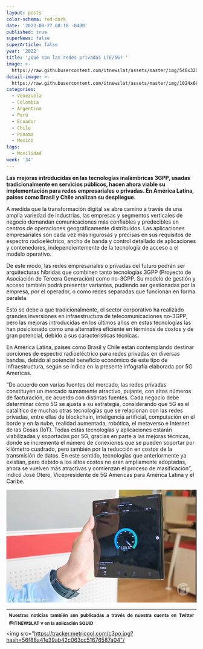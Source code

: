 ```yaml
---
layout: posts
color-schema: red-dark
date: '2022-08-27 08:18 -0400'
published: true
superNews: false
superArticle: false
year: '2022'
title: '¿Qué son las redes privadas LTE/5G? '
image: >-
  https://raw.githubusercontent.com/itnewslat/assets/master/img/540x320/Pruebas-5G-p.jpg
detail-image: >-
  https://raw.githubusercontent.com/itnewslat/assets/master/img/1024x680/Pruebas-5G-g.jpg
categories:
  - Venezuela
  - Colombia
  - Argentina
  - Perú
  - Ecuador
  - Chile
  - Panama
  - Mexico
tags:
  - Movilidad
week: '34'
---
```

**Las mejoras introducidas en las tecnologías inalámbricas 3GPP, usadas tradicionalmente en servicios públicos, hacen ahora viable su implementación para redes empresariales o privadas. En América Latina, países como Brasil y Chile analizan su despliegue.** 

A medida que la transformación digital se abre camino a través de una amplia variedad de industrias, las empresas y segmentos verticales de negocio demandan comunicaciones más confiables y predecibles en centros de operaciones geográficamente distribuidos. Las aplicaciones empresariales son cada vez más rigurosas y precisas en sus requisitos de espectro radioeléctrico, ancho de banda y control detallado de aplicaciones y contenedores, independientemente de la tecnología de acceso o el modelo operativo.

De este modo, las redes empresariales o privadas del futuro podrán ser arquitecturas híbridas que combinen tanto tecnologías 3GPP (Proyecto de Asociación de Tercera Generación) como no-3GPP. Su modelo de gestión y acceso también podrá presentar variantes, pudiendo ser gestionadas por la empresa, por el operador, o como redes separadas que funcionan en forma paralela.

Esto se debe a que tradicionalmente, el sector corporativo ha realizado grandes inversiones en infraestructura de telecomunicaciones no-3GPP, pero las mejoras introducidas en los últimos años en estas tecnologías las han posicionado como una alternativa eficiente en términos de costos y de gran potencial, debido a sus características técnicas.

En América Latina, países como Brasil y Chile están contemplando destinar porciones de espectro radioeléctrico para redes privadas en diversas bandas, debido al potencial beneficio económico de este tipo de infraestructura, según se indica en la presente infografía elaborada por 5G Americas.

“De acuerdo con varias fuentes del mercado, las redes privadas constituyen un mercado sumamente atractivo, pujante, con altos números de facturación, de acuerdo con distintas fuentes. Cada negocio debe determinar cómo 5G se ajusta a su estrategia, considerando que 5G es el catalítico de muchas otras tecnologías que se relacionan con las redes privadas, entre ellas de blockchain, inteligencia artificial, computación en el borde y en la nube, realidad aumentada, robótica, el metaverso e Internet de las Cosas (IoT). Todas estas tecnologías y aplicaciones estarán viabilizadas y soportadas por 5G, gracias en parte a las mejoras técnicas, donde se incrementa el número de conexiones que se pueden soportar por kilómetro cuadrado, pero también por la reducción en costos de la transmisión de datos. En este sentido, tecnologías que anteriormente ya existían, pero debido a los altos costos no eran ampliamente adoptadas, ahora se vuelven más atractivas y comienzan el proceso de masificación”, indicó José Otero, Vicepresidente de 5G Americas para América Latina y el Caribe.  

![](https://raw.githubusercontent.com/itnewslat/assets/master/img/540x320/Pruebas-5G-p.jpg)

<table style="height: 42px;" width="569">
<tbody>
<tr>
<td style="text-align: justify;"><sub><strong>Nuestras noticias también son publicadas a través de nuestra cuenta en Twitter <a href="https://twitter.com/itnewslat?lang=es">@ITNEWSLAT</a> y en la aplicación <a href="https://squidapp.co/en/">SQUID</a></strong></sub></td>
</tr>
</tbody>
</table>

<img src="https://tracker.metricool.com/c3po.jpg?hash=56f88a41e39ab42c063cc51676587a04"/